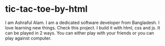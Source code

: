 # tic-tac-toe-by-html 
I am Ashraful Alam. I am a dedicated software developer from Bangladesh. I love learning new things. 
Check this project. I build it with html, css and js. It can be played in 2 ways. You can either play with your friends or you can play against computer. 
